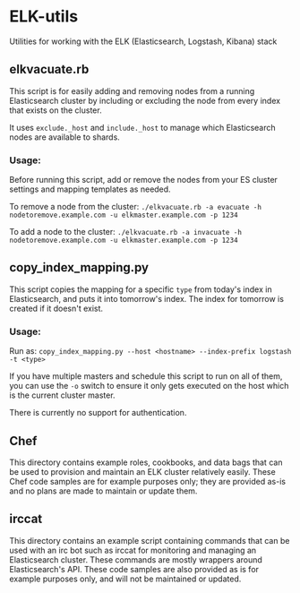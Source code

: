 # ELK-utils
Utilities for working with the ELK (Elasticsearch, Logstash, Kibana) stack

## elkvacuate.rb
This script is for easily adding and removing nodes from a running Elasticsearch
cluster by including or excluding the node from every index that exists on the
cluster.

It uses `exclude._host` and `include._host` to manage which Elasticsearch nodes
are available to shards.

### Usage:
Before running this script, add or remove the nodes from your ES cluster
settings and mapping templates as needed.

To remove a node from the cluster:
`./elkvacuate.rb -a evacuate -h nodetoremove.example.com -u elkmaster.example.com -p 1234`

To add a node to the cluster:
`./elkvacuate.rb -a invacuate -h nodetoremove.example.com -u elkmaster.example.com -p 1234`

## copy_index_mapping.py
This script copies the mapping for a specific `type` from today's index in
Elasticsearch, and puts it into tomorrow's index.
The index for tomorrow is created if it doesn't exist.

### Usage:
Run as:
`copy_index_mapping.py --host <hostname> --index-prefix logstash -t <type>`

If you have multiple masters and schedule this script to run on all of them, you
can use the `-o` switch to ensure it only gets executed on the host which is the
current cluster master.

There is currently no support for authentication.

## Chef

This directory contains example roles, cookbooks, and data bags that can be used to
provision and maintain an ELK cluster relatively easily. These Chef code samples are
for example purposes only; they are provided as-is and no plans are made to maintain
or update them.

## irccat

This directory contains an example script containing commands that can be used with
an irc bot such as irccat for monitoring and managing an Elasticsearch cluster. These
commands are mostly wrappers around Elasticsearch's API. These code samples are also
provided as is for example purposes only, and will not be maintained or updated.
